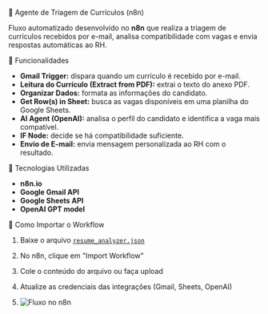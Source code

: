 🤖 Agente de Triagem de Currículos (n8n)

Fluxo automatizado desenvolvido no **n8n** que realiza a triagem de currículos recebidos por e-mail, analisa compatibilidade com vagas e envia respostas automáticas ao RH.

🧩 Funcionalidades

- **Gmail Trigger:** dispara quando um currículo é recebido por e-mail.  
- **Leitura do Currículo (Extract from PDF):** extrai o texto do anexo PDF.  
- **Organizar Dados:** formata as informações do candidato.  
- **Get Row(s) in Sheet:** busca as vagas disponíveis em uma planilha do Google Sheets.  
- **AI Agent (OpenAI):** analisa o perfil do candidato e identifica a vaga mais compatível.  
- **IF Node:** decide se há compatibilidade suficiente.  
- **Envio de E-mail:** envia mensagem personalizada ao RH com o resultado.

🧠 Tecnologias Utilizadas

- **n8n.io**
- **Google Gmail API**
- **Google Sheets API**
- **OpenAI GPT model**

🚀 Como Importar o Workflow

1. Baixe o arquivo [`resume_analyzer.json`](workflows/resume_analyzer.json)  
2. No n8n, clique em "Import Workflow"  
3. Cole o conteúdo do arquivo ou faça upload  
4. Atualize as credenciais das integrações (Gmail, Sheets, OpenAI)

5. ![Fluxo no n8n](docs/Triagem%20de%20currículos%20-%20n8n.png)

